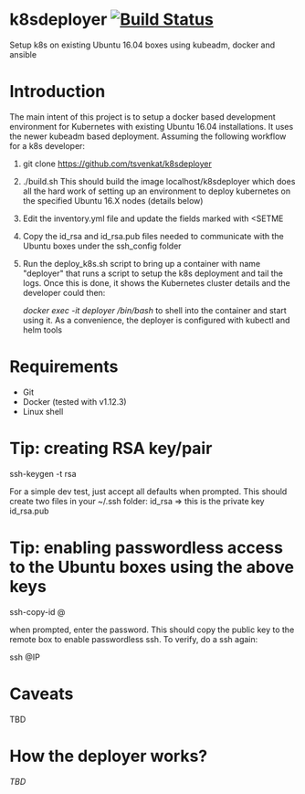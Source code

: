 # k8sdeployer [![Build Status](https://travis-ci.org/tsvenkat/k8sdeployer.svg?branch=master)](https://travis-ci.org/tsvenkat/k8sdeployer)
Setup k8s on existing Ubuntu 16.04 boxes using kubeadm, docker and ansible

# Introduction
The main intent of this project is to setup a docker based development environment
for Kubernetes with existing Ubuntu 16.04 installations.
It uses the newer kubeadm based deployment. Assuming the following workflow for
a k8s developer:

1. git clone https://github.com/tsvenkat/k8sdeployer
2. ./build.sh
   This should build the image localhost/k8sdeployer which does all the hard
   work of setting up an environment to deploy kubernetes on the specified
   Ubuntu 16.X nodes (details below)
3. Edit the inventory.yml file and update the fields marked with <SETME
4. Copy the id_rsa and id_rsa.pub files needed to communicate with the Ubuntu
   boxes under the ssh_config folder
5. Run the deploy_k8s.sh script to bring up a container with name "deployer" that
   runs a script to setup the k8s deployment and tail the logs. Once this is done,
   it shows the Kubernetes cluster details and the developer could then:

    *docker exec -it deployer /bin/bash*
   to shell into the container and start using it. As a convenience, the deployer
   is configured with kubectl and helm tools 

# Requirements
* Git
* Docker (tested with v1.12.3)
* Linux shell

# Tip: creating RSA key/pair
ssh-keygen -t rsa

For a simple dev test, just accept all defaults when prompted. This should create two
files in your ~/.ssh folder:
id_rsa     => this is the private key
id_rsa.pub

# Tip: enabling passwordless access to the Ubuntu boxes using the above keys
ssh-copy-id <user>@<IP of the Ubuntu box>

when prompted, enter the password. This should copy the public key to the remote box
to enable passwordless ssh. To verify, do a ssh again:

ssh <user>@IP

# Caveats
TBD

# How the deployer works?
*TBD*
